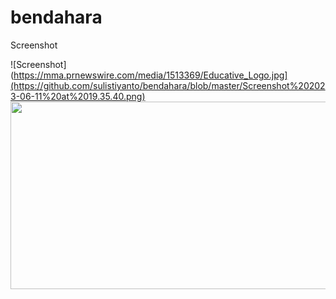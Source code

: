 # bendahara

Screenshot

![Screenshot](https://mma.prnewswire.com/media/1513369/Educative_Logo.jpg](https://github.com/sulistiyanto/bendahara/blob/master/Screenshot%202023-06-11%20at%2019.35.40.png)
<img src="https://mma.prnewswire.com/media/1513369/Educative_Logo.jpg](https://github.com/sulistiyanto/bendahara/blob/master/Screenshot%202023-06-11%20at%2019.35.40.png"  width="600" height="300">
